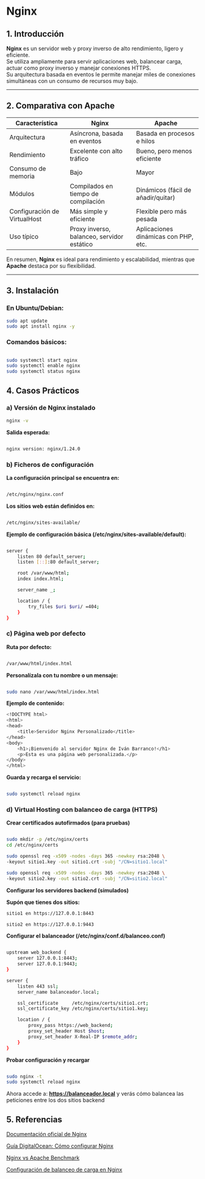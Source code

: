 # Nginx



## 1. Introducción

**Nginx** es un servidor web y proxy inverso de alto rendimiento, ligero y eficiente.  
Se utiliza ampliamente para servir aplicaciones web, balancear carga, actuar como proxy inverso y manejar conexiones HTTPS.  
Su arquitectura basada en eventos le permite manejar miles de conexiones simultáneas con un consumo de recursos muy bajo.

---

## 2. Comparativa con Apache

| Característica              | Nginx                                     | Apache                                   |
|-----------------------------|-------------------------------------------|------------------------------------------|
| Arquitectura                | Asíncrona, basada en eventos              | Basada en procesos e hilos               |
| Rendimiento                 | Excelente con alto tráfico                | Bueno, pero menos eficiente              |
| Consumo de memoria          | Bajo                                      | Mayor                                   |
| Módulos                     | Compilados en tiempo de compilación       | Dinámicos (fácil de añadir/quitar)       |
| Configuración de VirtualHost| Más simple y eficiente                     | Flexible pero más pesada                 |
| Uso típico                  | Proxy inverso, balanceo, servidor estático | Aplicaciones dinámicas con PHP, etc.     |

En resumen, **Nginx** es ideal para rendimiento y escalabilidad, mientras que **Apache** destaca por su flexibilidad.

---

## 3. Instalación

### En Ubuntu/Debian:

```bash
sudo apt update
sudo apt install nginx -y
```
### Comandos básicos:

```bash

sudo systemctl start nginx
sudo systemctl enable nginx
sudo systemctl status nginx
```

## 4. Casos Prácticos

### a) Versión de Nginx instalado
```bash
nginx -v
```


**Salida esperada:**
```bash

nginx version: nginx/1.24.0
```
### b) Ficheros de configuración

**La configuración principal se encuentra en:**
```bash

/etc/nginx/nginx.conf
```

**Los sitios web están definidos en:**
```bash

/etc/nginx/sites-available/
```
**Ejemplo de configuración básica (/etc/nginx/sites-available/default):**
```bash

server {
    listen 80 default_server;
    listen [::]:80 default_server;

    root /var/www/html;
    index index.html;

    server_name _;

    location / {
        try_files $uri $uri/ =404;
    }
}
```

### c) Página web por defecto

**Ruta por defecto:**
```bash

/var/www/html/index.html
```


**Personalízala con tu nombre o un mensaje:**
```bash

sudo nano /var/www/html/index.html
```

**Ejemplo de contenido:**
```bash
<!DOCTYPE html>
<html>
<head>
    <title>Servidor Nginx Personalizado</title>
</head>
<body>
    <h1>¡Bienvenido al servidor Nginx de Iván Barranco!</h1>
    <p>Esta es una página web personalizada.</p>
</body>
</html>
```

**Guarda y recarga el servicio:**
```bash

sudo systemctl reload nginx
```

### d) Virtual Hosting con balanceo de carga (HTTPS)
**Crear certificados autofirmados (para pruebas)**
```bash

sudo mkdir -p /etc/nginx/certs
cd /etc/nginx/certs

sudo openssl req -x509 -nodes -days 365 -newkey rsa:2048 \
-keyout sitio1.key -out sitio1.crt -subj "/CN=sitio1.local"

sudo openssl req -x509 -nodes -days 365 -newkey rsa:2048 \
-keyout sitio2.key -out sitio2.crt -subj "/CN=sitio2.local"
```

**Configurar los servidores backend (simulados)**

**Supón que tienes dos sitios:**
```bash
sitio1 en https://127.0.0.1:8443

sitio2 en https://127.0.0.1:9443
```
**Configurar el balanceador (/etc/nginx/conf.d/balanceo.conf)**
```bash

upstream web_backend {
    server 127.0.0.1:8443;
    server 127.0.0.1:9443;
}

server {
    listen 443 ssl;
    server_name balanceador.local;

    ssl_certificate     /etc/nginx/certs/sitio1.crt;
    ssl_certificate_key /etc/nginx/certs/sitio1.key;

    location / {
        proxy_pass https://web_backend;
        proxy_set_header Host $host;
        proxy_set_header X-Real-IP $remote_addr;
    }
}
```

**Probar configuración y recargar**
```bash

sudo nginx -t
sudo systemctl reload nginx
```

Ahora accede a:
**https://balanceador.local**
y verás cómo balancea las peticiones entre los dos sitios backend


## 5. Referencias

[Documentación oficial de Nginx](https://nginx.org/en/docs/)

[Guía DigitalOcean: Cómo configurar Nginx](https://www.digitalocean.com/community/tutorials)

[Nginx vs Apache Benchmark](https://kinsta.com/blog/nginx-vs-apache/)

[Configuración de balanceo de carga en Nginx](https://docs.nginx.com/nginx/admin-guide/load-balancer/http-load-balancer/)
